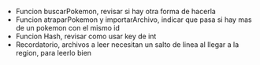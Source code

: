 - Funcion buscarPokemon, revisar si hay otra forma de hacerla
- Funcion atraparPokemon y importarArchivo, indicar que pasa si hay mas de un pokemon con el mismo id
- Funcion Hash, revisar como usar key de int
- Recordatorio, archivos a leer necesitan un salto de linea al llegar a la region, para leerlo bien

